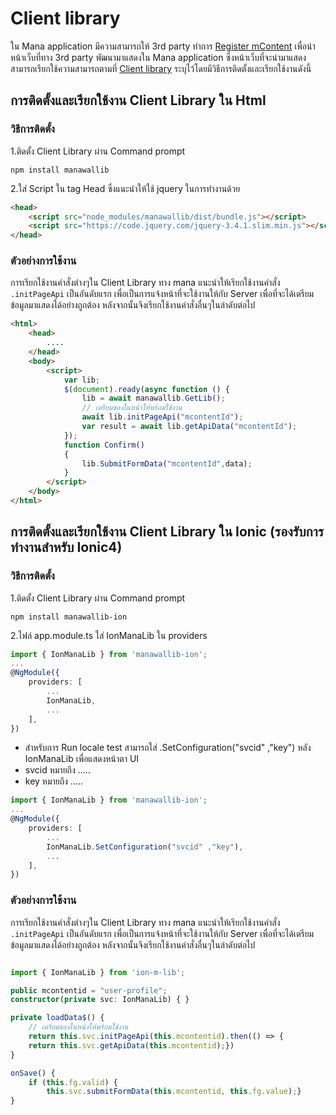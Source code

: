 # Client library
ใน Mana application มีความสามารถให้ 3rd party ทำการ [Register mContent](www.google.com) เพื่อนำหน้าเว็บที่ทาง 3rd party พัฒนามาแสดงใน Mana application ซึ่งหน้าเว็บที่จะนำมาแสดงสามารถเรียกใช้ความสามารถตามที่ [Client library](../APIs/Manalib.md) ระบุไว้โดยมีวิธีการติดตั้งและเรียกใช้งานดังนี้
## การติดตั้งและเรียกใช้งาน Client Library ใน Html
### วิธีการติดตั้ง
1.ติดตั้ง Client Library ผ่าน Command prompt
```
npm install manawallib
```

2.ใส่ Script ใน tag Head ซึ่งแนะนำให้ใช้ jquery ในการทำงานด้วย
```html
<head>
    <script src="node_modules/manawallib/dist/bundle.js"></script>
    <script src="https://code.jquery.com/jquery-3.4.1.slim.min.js"></script>
</head>
```
### ตัวอย่างการใช้งาน
การเรียกใช้งานคำสั่งต่างๆใน Client Library ทาง mana แนะนำให้เรียกใช้งานคำสั่ง `.initPageApi` เป็นอันดับแรก เพื่อเป็นการแจ้งหน้าที่จะใช้งานให้กับ Server เพื่อที่จะได้เตรียมข้อมูลมาแสดงได้อย่างถูกต้อง หลังจากนั้นจึงเรียกใช้งานคำสั่งอื่นๆในลำดับต่อไป    
```html
<html>
    <head>
        ....
    </head>
    <body>
        <script>
            var lib;
            $(document).ready(async function () {
                lib = await manawallib.GetLib();
                // เตรียมของในหน้าให้พร้อมใช้งาน
                await lib.initPageApi("mcontentId");
                var result = await lib.getApiData("mcontentId");
            });
            function Confirm()
            {
                lib.SubmitFormData("mcontentId",data);
            }
        </script>
    </body>
</html>
```
## การติดตั้งและเรียกใช้งาน Client Library ใน Ionic (รองรับการทำงานสำหรับ Ionic4)
### วิธีการติดตั้ง
1.ติดตั้ง Client Library ผ่าน Command prompt
```
npm install manawallib-ion
```

2.ไฟล์ app.module.ts ใส่ IonManaLib ใน providers
```typescript
import { IonManaLib } from 'manawallib-ion';
...
@NgModule({
    providers: [
        ...
        IonManaLib,
        ...
    ],
})
```
* สำหรับการ Run locale test สามารถใส่ .SetConfiguration("svcid" ,"key") หลัง IonManaLib เพื่อแสดงหน้าตา UI  
 * svcid หมายถึง .....  
 * key   หมายถึง .....
```typescript
import { IonManaLib } from 'manawallib-ion';
...
@NgModule({
    providers: [
        ...
        IonManaLib.SetConfiguration("svcid" ,"key"),
        ...
    ],
})
```
### ตัวอย่างการใช้งาน
การเรียกใช้งานคำสั่งต่างๆใน Client Library ทาง mana แนะนำให้เรียกใช้งานคำสั่ง `.initPageApi` เป็นอันดับแรก เพื่อเป็นการแจ้งหน้าที่จะใช้งานให้กับ Server เพื่อที่จะได้เตรียมข้อมูลมาแสดงได้อย่างถูกต้อง หลังจากนั้นจึงเรียกใช้งานคำสั่งอื่นๆในลำดับต่อไป 
```typescript

import { IonManaLib } from 'ion-m-lib';

public mcontentid = "user-profile";
constructor(private svc: IonManaLib) { }

private loadData$() {
    // เตรียมของในหน้าให้พร้อมใช้งาน
    return this.svc.initPageApi(this.mcontentid).then(() => {
    return this.svc.getApiData(this.mcontentid);})
}

onSave() {
    if (this.fg.valid) {
        this.svc.submitFormData(this.mcontentid, this.fg.value);}
}
```